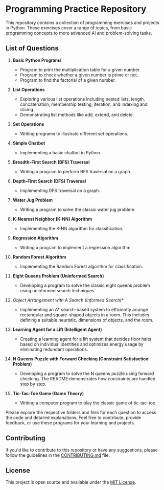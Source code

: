 
# Programming Practice Repository

This repository contains a collection of programming exercises and projects in Python. These exercises cover a range of topics, from basic programming concepts to more advanced AI and problem-solving tasks.

## List of Questions

1. **Basic Python Programs**
    - Program to print the multiplication table for a given number.
    - Program to check whether a given number is prime or not.
    - Program to find the factorial of a given number.

2. **List Operations**
    - Exploring various list operations including nested lists, length, concatenation, membership testing, iteration, and indexing and slicing.
    - Demonstrating list methods like add, extend, and delete.

3. **Set Operations**
    - Writing programs to illustrate different set operations.

4. **Simple Chatbot**
    - Implementing a basic chatbot in Python.

5. **Breadth-First Search (BFS) Traversal**
    - Writing a program to perform BFS traversal on a graph.

6. **Depth-First Search (DFS) Traversal**
    - Implementing DFS traversal on a graph.

7. **Water Jug Problem**
    - Writing a program to solve the classic water jug problem.

8. **K-Nearest Neighbor (K-NN) Algorithm**
    - Implementing the K-NN algorithm for classification.

9. **Regression Algorithm**
    - Writing a program to implement a regression algorithm.

10. **Random Forest Algorithm**
    - Implementing the Random Forest algorithm for classification.

11. **Eight Queens Problem (Uninformed Search)**
    - Developing a program to solve the classic eight queens problem using uninformed search techniques.

12. **Object Arrangement with A* Search (Informed Search)**
    - Implementing an A* search-based system to efficiently arrange rectangular and square-shaped objects in a room. This includes defining a suitable heuristic, dimensions of objects, and the room.

13. **Learning Agent for a Lift (Intelligent Agent)**
    - Creating a learning agent for a lift system that decides floor halts based on individual identities and optimizes energy usage by eliminating redundant operations.

14. **N Queens Puzzle with Forward Checking (Constraint Satisfaction Problem)**
    - Developing a program to solve the N queens puzzle using forward checking. The README demonstrates how constraints are handled step by step.

15. **Tic-Tac-Toe Game (Game Theory)**
    - Writing a computer program to play the classic game of tic-tac-toe.

Please explore the respective folders and files for each question to access the code and detailed explanations. Feel free to contribute, provide feedback, or use these programs for your learning and projects.

## Contributing

If you'd like to contribute to this repository or have any suggestions, please follow the guidelines in the [CONTRIBUTING.md](CONTRIBUTING.md) file.

## License

This project is open source and available under the [MIT License](LICENSE).
